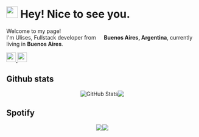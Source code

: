 <h1><img src="https://emojis.slackmojis.com/emojis/images/1531849430/4246/blob-sunglasses.gif?1531849430" width="30"/> Hey! Nice to see you.</h1>
<p>Welcome to my page! </br> I'm Ulises, Fullstack developer from <img src="https://upload.wikimedia.org/wikipedia/commons/1/1a/Flag_of_Argentina.svg" width="13"/> <b>Buenos Aires, Argentina</b>, currently living in <b>Buenos Aires</b>. </p>

<p>
<a href="https://x.com/6GinT">
    <img src="https://img.shields.io/badge/twitter-%231DA1F2.svg?&style=for-the-badge&logo=twitter&logoColor=white" height=25>
</a> 
<a href="https://www.linkedin.com/in/ulises-saucedo/">
    <img src="https://img.shields.io/badge/linkedin-%230077B5.svg?&style=for-the-badge&logo=linkedin&logoColor=white" height=25>
</a>
</p>

<h2>Github stats</h2>
<div style="display: flex; justify-content: center;">
    <img src="https://github-readme-stats.vercel.app/api?username=Ulises-Saucedo&amp;show_icons=true&rank_icon=github&theme=dracula" alt="GitHub Stats">
    <img src="https://github-readme-stats.vercel.app/api/top-langs?username=Ulises-Saucedo&theme=dracula"  />
</div>

<h2>Spotify</h2>
<div style="display: flex; justify-content: center;">
    <img src="https://spotify-github-profile.kittinanx.com/api/view?uid=31jtigmox3s3v2ojvdvx7ji5bom4&cover_image=true&theme=default&show_offline=false&interchange=true&bar_color=53b14f&bar_color_cover=true">
    <img src="https://spotify-recently-played-readme.vercel.app/api?user=31jtigmox3s3v2ojvdvx7ji5bom4&count=5">
</div>
